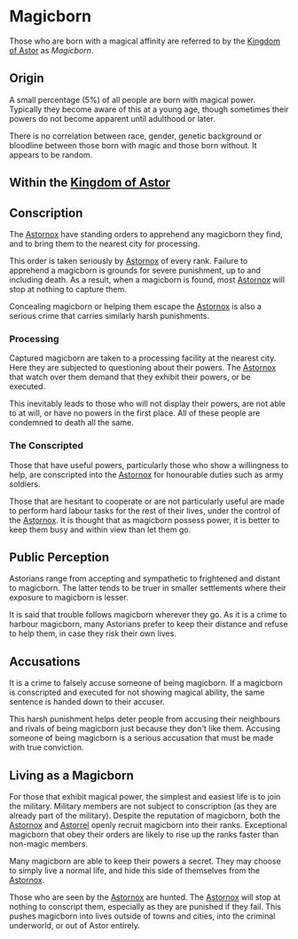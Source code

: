 # Magicborn

Those who are born with a magical affinity are referred to by the [Kingdom of Astor](kingdom-of-astor.md) as *Magicborn*.

## Origin

A small percentage (5%) of all people are born with magical power. Typically they become aware of this at a young age, though sometimes their powers do not become apparent until adulthood or later.

There is no correlation between race, gender, genetic background or bloodline between those born with magic and those born without. It appears to be random.

## Within the [Kingdom of Astor](kingdom-of-astor.md)

## Conscription

The [Astornox](../../organisations/government/astornox/astornox.md) have standing orders to apprehend any magicborn they find, and to bring them to the nearest city for processing.

This order is taken seriously by [Astornox](../../organisations/government/astornox/astornox.md) of every rank. Failure to apprehend a magicborn is grounds for severe punishment, up to and including death. As a result, when a magicborn is found, most [Astornox](../../organisations/government/astornox/astornox.md) will stop at nothing to capture them.

Concealing magicborn or helping them escape the [Astornox](../../organisations/government/astornox/astornox.md) is also a serious crime that carries similarly harsh punishments.

### Processing

Captured magicborn are taken to a processing facility at the nearest city. Here they are subjected to questioning about their powers. The [Astornox](../../organisations/government/astornox/astornox.md) that watch over them demand that they exhibit their powers, or be executed.

This inevitably leads to those who will not display their powers, are not able to at will, or have no powers in the first place. All of these people are condemned to death all the same.

### The Conscripted

Those that have useful powers, particularly those who show a willingness to help, are conscripted into the [Astornox](../../organisations/government/astornox/astornox.md) for honourable duties such as army soldiers.

Those that are hesitant to cooperate or are not particularly useful are made to perform hard labour tasks for the rest of their lives, under the control of the [Astornox](../../organisations/government/astornox/astornox.md). It is thought that as magicborn possess power, it is better to keep them busy and within view than let them go.

## Public Perception

Astorians range from accepting and sympathetic to frightened and distant to magicborn. The latter tends to be truer in smaller settlements where their exposure to magicborn is lesser.

It is said that trouble follows magicborn wherever they go. As it is a crime to harbour magicborn, many Astorians prefer to keep their distance and refuse to help them, in case they risk their own lives.

## Accusations

It is a crime to falsely accuse someone of being magicborn. If a magicborn is conscripted and executed for not showing magical ability, the same sentence is handed down to their accuser.

This harsh punishment helps deter people from accusing their neighbours and rivals of being magicborn just because they don't like them. Accusing someone of being magicborn is a serious accusation that must be made with true conviction.

## Living as a Magicborn

For those that exhibit magical power, the simplest and easiest life is to join the military. Military members are not subject to conscription (as they are already part of the military). Despite the reputation of magicborn, both the [Astornox](../../organisations/government/astornox/astornox.md) and [Astorrel](../../organisations/government/astorrel/astorrel.md) openly recruit magicborn into their ranks. Exceptional magicborn that obey their orders are likely to rise up the ranks faster than non-magic members.

Many magicborn are able to keep their powers a secret. They may choose to simply live a normal life, and hide this side of themselves from the [Astornox](../../organisations/government/astornox/astornox.md).

Those who are seen by the [Astornox](../../organisations/government/astornox/astornox.md) are hunted. The [Astornox](../../organisations/government/astornox/astornox.md) will stop at nothing to conscript them, especially as they are punished if they fail. This pushes magicborn into lives outside of towns and cities, into the criminal underworld, or out of Astor entirely.
